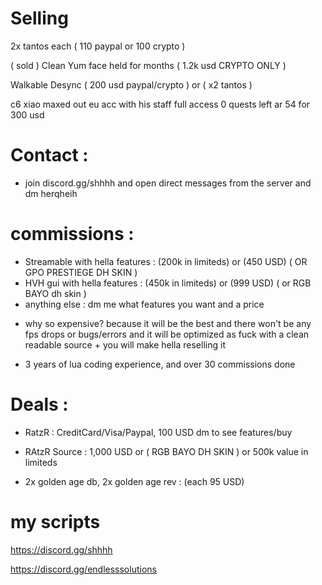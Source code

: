 # Selling
2x tantos each ( 110 paypal or 100 crypto )

( sold ) Clean Yum face held for months ( 1.2k usd CRYPTO ONLY )

Walkable Desync ( 200 usd paypal/crypto ) or ( x2 tantos )

c6 xiao maxed out eu acc with his staff full access 0 quests left ar 54 for 300 usd

# Contact :

* join discord.gg/shhhh and open direct messages from the server and dm herqheih

# commissions :

* Streamable with hella features : (200k in limiteds) or (450 USD) ( OR GPO PRESTIEGE DH SKIN )
* HVH gui with hella features : (450k in limiteds) or (999 USD) ( or RGB BAYO dh skin )
* anything else : dm me what features you want and a price

+ why so expensive? because it will be the best and there won't be any fps drops or bugs/errors and it will be optimized as fuck with a clean readable source + you will make hella reselling it

+ 3 years of lua coding experience, and over 30 commissions done

# Deals :

* RatzR : CreditCard/Visa/Paypal, 100 USD dm to see features/buy

* RAtzR Source : 1,000 USD or ( RGB BAYO DH SKIN ) or 500k value in limiteds

* 2x golden age db, 2x golden age rev : (each 95 USD)

# my scripts
https://discord.gg/shhhh

https://discord.gg/endlesssolutions
